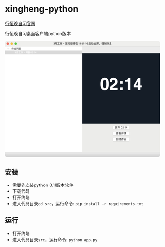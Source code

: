 # xingheng-python

[行恒晚自习官网](https://www.51zhi.com/)

行恒晚自习桌面客户端python版本

![main](./snapshots/main.png)

## 安装

- 需要先安装python 3.11版本软件
- 下载代码
- 打开终端
- 进入代码目录`cd src`，运行命令: `pip install -r requirements.txt`

## 运行

- 打开终端
- 进入代码目录`src`，运行命令: `python app.py`

